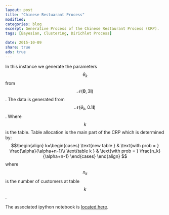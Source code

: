 ```yaml
---
layout: post
title: "Chinese Restuarant Process"
modified:
categories: blog
excerpt: Generative Process of the Chinese Restaurant Process (CRP).
tags: [Bayesian, Clustering, Dirichlet Process]

date: 2015-10-09
share: true
ads: true
---
```

In this instance we generate the parameters $$\theta_k$$ from $$\mathcal{N}(\mathbf{0},3\mathbf{I})$$. The data is generated from $$\mathcal{N}(\theta_k,0.1\mathbf{I})$$. Where $$k$$ is the table. Table allocation is the main part of the CRP which is determined by:
$$\begin{align}
k=\begin{cases}
\text{new table } & \text{with prob = } \frac{\alpha}{\alpha+n-1}\\
\text{table k } & \text{with prob = } \frac{n_k}{\alpha+n-1}
\end{cases}
\end{align}
$$
where $$n_k$$ is the number of customers at table $$k$$.

The associated ipython notebook is [located here](https://github.com/sachinruk/sachinruk.github.io/blob/master/_posts/Stats%20Blog/CRP.ipynb).



